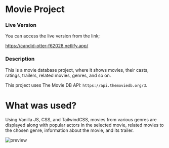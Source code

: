 # Movie Project

### Live Version

You can access the live version from the link;

https://candid-otter-f62028.netlify.app/

### Description

This is a movie database project, where it shows movies, their casts, ratings, trailers, related movies, genres, and so on.

This project uses The Movie DB API: `https://api.themoviedb.org/3`.

# What was used?

Using Vanilla JS, CSS, and TailwindCSS, movies from various genres are displayed along with popular actors in the selected movie, related movies to the chosen genre, information about the movie, and its trailer.

![preview](./preview.gif)

